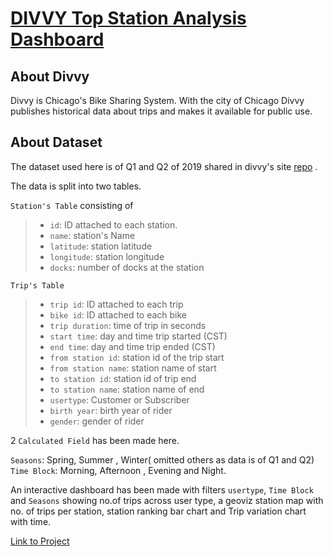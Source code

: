 # [DIVVY Top Station Analysis Dashboard](https://public.tableau.com/profile/sankalp4#!/vizhome/1_8_filters_16195161821810/TopStationsActivityDashboard)

## About Divvy

Divvy is Chicago's Bike Sharing System. With the city of Chicago Divvy publishes historical data about trips and makes it available for public use.

## About Dataset

The dataset used here is of Q1 and Q2 of 2019 shared in divvy's site [repo](https://www.divvybikes.com/system-data) .

The data is split into two tables.


```Station's Table``` consisting of

>* ```id```: ID attached to each station.
>* ```name```: station's Name
>* ```latitude```: station latitude
>* ```longitude```: station longitude
>* ```docks```: number of docks at the station


```Trip's Table```
>* ```trip id```: ID attached to each trip
>* ```bike id```: ID attached to each bike
>* ```trip duration```: time of trip in seconds
>* ```start time```: day and time trip started (CST)
>* ```end time```: day and time trip ended (CST)
>* ```from station id```: station id of the trip start
>* ```from station name```: station name of start
>* ```to station id```: station id of trip end
>* ```to station name```: station name of end
>* ```usertype```: Customer or Subscriber
>* ```birth year```: birth year of rider
>* ```gender```: gender of rider

2 ```Calculated Field``` has been made here.

```Seasons```: Spring, Summer , Winter( omitted others as data is of Q1 and Q2)
```Time Block```: Morning, Afternoon , Evening and Night.

An interactive dashboard has been made with filters ```usertype```, ```Time Block``` and ```Seasons``` showing no.of trips across user type, a geoviz station map with no. of trips per station, station ranking bar chart and Trip variation chart with time.

[Link to Project]((https://public.tableau.com/profile/sankalp4#!/vizhome/1_8_filters_16195161821810/TopStationsActivityDashboard))





